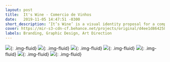 ```yaml
---
layout: post
title:  It's Wine - Comercio de Vinhos
date:   2019-11-05 14:47:51 -0300
short_description: ‘It’s Wine’ is a visual identity proposal for a company that operates in the wine trade.
cover: https://mir-s3-cdn-cf.behance.net/projects/original/d4ee1d86425833.Y3JvcCwxMDIyLDgwMCwwLDA.jpg
labels: Branding, Graphic Design, Art Direction
---
```


![](https://mir-s3-cdn-cf.behance.net/project_modules/fs/2c161286425833.5d991042bd686.jpg){: .img-fluid}
![](https://mir-s3-cdn-cf.behance.net/project_modules/fs/cd589986425833.5d991042bca74.jpg){: .img-fluid}
![](https://mir-s3-cdn-cf.behance.net/project_modules/fs/daab4e86425833.5d991042bcf6e.jpg){: .img-fluid}
![](https://mir-s3-cdn-cf.behance.net/project_modules/fs/62614586425833.5d991042bc3cb.jpg){: .img-fluid}
![](https://mir-s3-cdn-cf.behance.net/project_modules/fs/79832786425833.5d991042bbd83.jpg){: .img-fluid}
![](https://mir-s3-cdn-cf.behance.net/project_modules/fs/4aa84386425833.5da929170e11a.gif){: .img-fluid}
![](https://mir-s3-cdn-cf.behance.net/project_modules/fs/87f32886425833.5d991042bde85.jpg){: .img-fluid}
